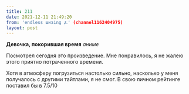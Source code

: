 ```yaml
---
title: 211
date: 2021-12-11 21:49:20
from: 'endless шизing ⍼' (channel1162404975)
layout: post
---
```


**Девочка, покорившая время**
*аниме*

Посмотрел сегодня это произведение. Мне понравилось, я не жалею этого приятно потраченного времени. 

Хотя в атмосферу погрузиться настолько сильно, насколько у меня получалось с другими тайтлами, я не смог.
В свою личном рейтинге поставил бы в 7.5/10
